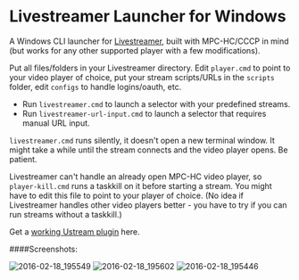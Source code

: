 # Livestreamer Launcher for Windows

A Windows CLI launcher for [Livestreamer](https://github.com/chrippa/livestreamer), built with MPC-HC/CCCP in mind (but works for any other supported player with a few modifications).

Put all files/folders in your Livestreamer directory. Edit `player.cmd` to point to your video player of choice, put your stream scripts/URLs in the `scripts` folder, edit `configs` to handle logins/oauth, etc.
 
- Run `livestreamer.cmd` to launch a selector with your predefined streams.
- Run `livestreamer-url-input.cmd` to launch a selector that requires manual URL input.

`livestreamer.cmd` runs silently, it doesn't open a new terminal window. It might take a while until the stream connects and the video player opens. Be patient.

Livestreamer can't handle an already open MPC-HC video player, so `player-kill.cmd` runs a taskkill on it before starting a stream. You might have to edit this file to point to your player of choice. (No idea if Livestreamer handles other video players better - you have to try if you can run streams without a taskkill.)

Get a [working Ustream plugin](https://github.com/chrippa/livestreamer/issues/1122#issuecomment-182089784) here.

####Screenshots:

![2016-02-18_195549](https://cloud.githubusercontent.com/assets/5091485/13154568/e23db020-d679-11e5-9feb-90ef0624edc1.png)
![2016-02-18_195602](https://cloud.githubusercontent.com/assets/5091485/13154569/e240ca8a-d679-11e5-87af-85e7fc5dd1c5.png)
![2016-02-18_195446](https://cloud.githubusercontent.com/assets/5091485/13154567/e23afb5a-d679-11e5-9533-a70c625d3911.png)
